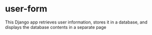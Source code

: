 # user-form
This Django app retrieves user information, stores it in a database, and displays the database contents in a separate page
